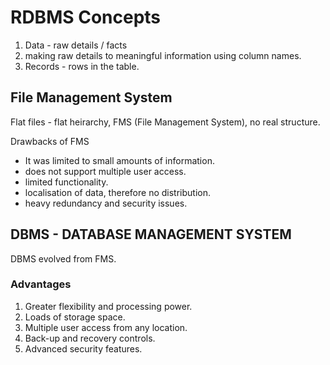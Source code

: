 # RDBMS Concepts
1. Data - raw details / facts
2. making raw details to meaningful information using column names.
3. Records - rows in the table.

## File Management System
Flat files - flat heirarchy, FMS (File Management System), no real structure.

Drawbacks of FMS
- It was limited to small amounts of information.
- does not support multiple user access.
- limited functionality.
- localisation of data, therefore no distribution.
- heavy redundancy and security issues.

## DBMS - DATABASE MANAGEMENT SYSTEM
DBMS evolved from FMS.

### Advantages
1. Greater flexibility and processing power.
2. Loads of storage space.
3. Multiple user access from any location.
4. Back-up and recovery controls.
5. Advanced security features.

